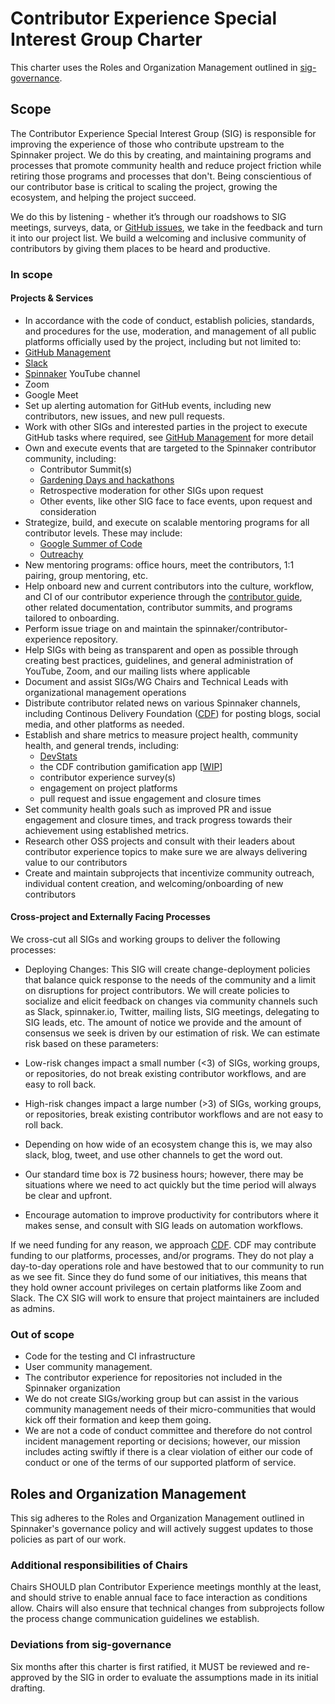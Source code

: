 # Contributor Experience Special Interest Group Charter

This charter uses the Roles and Organization Management outlined in [sig-governance](https://github.com/spinnaker/governance/blob/master/governance.md).

## Scope

The Contributor Experience Special Interest Group (SIG) is responsible for improving the experience of those who contribute upstream to the Spinnaker project. We do this by creating, and maintaining programs and processes that promote community health and reduce project friction while retiring those programs and processes that don't. Being conscientious of our contributor base is critical to scaling the project, growing the ecosystem, and helping the project succeed.

We do this by listening - whether it’s through our roadshows to SIG meetings, surveys, data, or [GitHub issues](https://github.com/spinnaker/spinnaker/issues), we take in the feedback and turn it into our project list. We build a welcoming and inclusive community of contributors by giving them places to be heard and productive.

### In scope

#### Projects & Services

-  In accordance with the code of conduct, establish policies, standards, and procedures for the use, moderation, and management of all public platforms officially used by the project, including but not limited to:
  - [GitHub Management](https://github.com/spinnaker)
  - [Slack](https://join.spinnaker.io/)
  - [Spinnaker](https://www.youtube.com/channel/UCcxQbw8kT1-FRhFhO2QCetg) YouTube channel
  - Zoom
  - Google Meet
- Set up alerting automation for GitHub events, including new contributors, new issues, and new pull requests.
- Work with other SIGs and interested parties in the project to execute GitHub tasks where required, see [GitHub Management](https://github.com/spinnaker) for more detail
- Own and execute events that are targeted to the Spinnaker contributor community, including:
  - Contributor Summit(s) 
  - [Gardening Days and hackathons](https://github.com/spinnaker-hackathon/gardening)
  - Retrospective moderation for other SIGs upon request
  - Other events, like other SIG face to face events, upon request and consideration
- Strategize, build, and execute on scalable mentoring programs for all contributor levels. These may include:
  - [Google Summer of Code](https://summerofcode.withgoogle.com/archive/)
  - [Outreachy](https://www.outreachy.org/)
- New mentoring programs: office hours, meet the contributors, 1:1 pairing, group mentoring, etc.
- Help onboard new and current contributors into the culture, workflow, and CI of our contributor experience through the [contributor guide](https://spinnaker.io/community/contributing/), other related documentation, contributor summits, and programs tailored to onboarding.
- Perform issue triage on and maintain the spinnaker/contributor-experience repository.  
- Help SIGs with being as transparent and open as possible through creating best practices, guidelines, and general administration of YouTube, Zoom, and our mailing lists where applicable
- Document and assist SIGs/WG Chairs and Technical Leads with organizational management operations
- Distribute contributor related news on various Spinnaker channels, including Continous Delivery Foundation ([CDF](https://cd.foundation)) for posting blogs, social media, and other platforms as needed.
- Establish and share metrics to measure project health, community health, and general trends, including:
  - [DevStats](https://spinnaker.devstats.cd.foundation/)
  - the CDF contribution gamification app [[WIP](https://github.com/ExitoLab/spinnaker_gamification_app)]
  - contributor experience survey(s)
  - engagement on project platforms
  - pull request and issue engagement and closure times
- Set community health goals such as improved PR and issue engagement and closure times, and track progress towards their achievement using established metrics.
- Research other OSS projects and consult with their leaders about contributor experience topics to make sure we are always delivering value to our contributors
- Create and maintain subprojects that incentivize community outreach, individual content creation, and welcoming/onboarding of new contributors

#### Cross-project and Externally Facing Processes

We cross-cut all SIGs and working groups to deliver the following processes:

- Deploying Changes:
 This SIG will create change-deployment policies that balance quick response to the needs of the community and a limit on disruptions for project contributors. We will create policies to socialize and elicit feedback on changes via community channels such as Slack, spinnaker.io, Twitter, mailing lists, SIG meetings, delegating to SIG leads, etc. The amount of notice we provide and the amount of consensus we seek is driven by our estimation of risk. We can estimate risk based on these parameters:

- Low-risk changes impact a small number (<3) of SIGs, working groups, or repositories, do not break existing contributor workflows, and are easy to roll back.
- High-risk changes impact a large number (>3) of SIGs, working groups, or repositories, break existing contributor workflows and are not easy to roll back.
- Depending on how wide of an ecosystem change this is, we may also slack, blog, tweet, and use other channels to get the word out.
- Our standard time box is 72 business hours; however, there may be situations where we need to act quickly but the time period will always be clear and upfront.
- Encourage automation to improve productivity for contributors where it makes sense, and consult with SIG leads on automation workflows.

If we need funding for any reason, we approach [CDF](https://cd.foundation).
CDF may contribute funding to our platforms, processes, and/or programs. They do not play a day-to-day operations role and have bestowed that to our community to run as we see fit. Since they do fund some of our initiatives, this means that they hold owner account privileges on certain platforms like Zoom and Slack. The CX SIG will work to ensure that project maintainers are included as admins.

### Out of scope

- Code for the testing and CI infrastructure
- User community management.
- The contributor experience for repositories not included in the Spinnaker organization
- We do not create SIGs/working group but can assist in the various community management needs of their micro-communities that would kick off their formation and keep them going.
- We are not a code of conduct committee and therefore do not control incident management reporting or decisions; however, our mission includes acting swiftly if there is a clear violation of either our code of conduct or one of the terms of our supported platform of service.

## Roles and Organization Management

This sig adheres to the Roles and Organization Management outlined in Spinnaker's governance policy and will actively suggest updates to those policies as part of our work.


### Additional responsibilities of Chairs

Chairs SHOULD plan Contributor Experience meetings monthly at the least, and should strive to enable annual face to face interaction as conditions allow. Chairs will also ensure that technical changes from subprojects follow the process change communication guidelines we establish.

### Deviations from sig-governance
Six months after this charter is first ratified, it MUST be reviewed and re-approved by the SIG in order to evaluate the assumptions made in its initial drafting.
